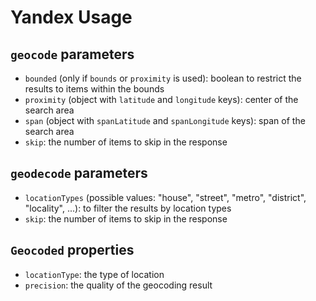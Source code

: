 # Yandex Usage

## `geocode` parameters

- `bounded` (only if `bounds` or `proximity` is used): boolean to restrict the results to items within the bounds
- `proximity` (object with `latitude` and `longitude` keys): center of the search area
- `span` (object with `spanLatitude` and `spanLongitude` keys): span of the search area
- `skip`: the number of items to skip in the response

## `geodecode` parameters

- `locationTypes` (possible values: "house", "street", "metro", "district", "locality", ...): to filter the results by location types
- `skip`: the number of items to skip in the response

## `Geocoded` properties

- `locationType`: the type of location
- `precision`: the quality of the geocoding result
